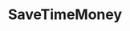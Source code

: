 ---
title: "SaveTimeMoney"
info: "Save time and money working with us on Custom Healthcare Software solution. The expected MVP delivery time is 7 weeks."
---